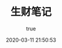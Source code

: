 ---
pageComponent:
  name: Catalogue
  data:
    path: 01.生财笔记
    imgUrl: /img/web.png
    description: JavaScript、ES6、Vue框架等前端技术
title: 生财笔记
date: 2020-03-11 21:50:53
permalink: /scbj/
sidebar: true
article: true
comment: false
editLink: false
author:
  name: SCSC
  link: sc.mybei.cn
---